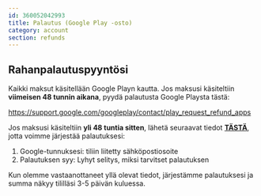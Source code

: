 ```yaml
---
id: 360052042993
title: Palautus (Google Play -osto)
category: account
section: refunds
---
```

## Rahanpalautuspyyntösi

Kaikki maksut käsitellään Google Playn kautta. Jos maksusi käsiteltiin **viimeisen 48 tunnin aikana**, pyydä palautusta Google Playsta tästä:

<https://support.google.com/googleplay/contact/play_request_refund_apps>

Jos maksusi käsiteltiin **yli 48 tuntia sitten**, lähetä seuraavat tiedot **[TÄSTÄ](https://help.studycat.com/hc/en-gb/requests/new)**, jotta voimme järjestää palautuksesi:

1. Google-tunnuksesi: tiliin liitetty sähköpostiosoite
2. Palautuksen syy: Lyhyt selitys, miksi tarvitset palautuksen

Kun olemme vastaanottaneet yllä olevat tiedot, järjestämme palautuksesi ja summa näkyy tililläsi 3-5 päivän kuluessa.